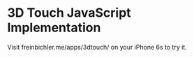 # 3D Touch JavaScript Implementation
Visit freinbichler.me/apps/3dtouch/ on your iPhone 6s to try it.